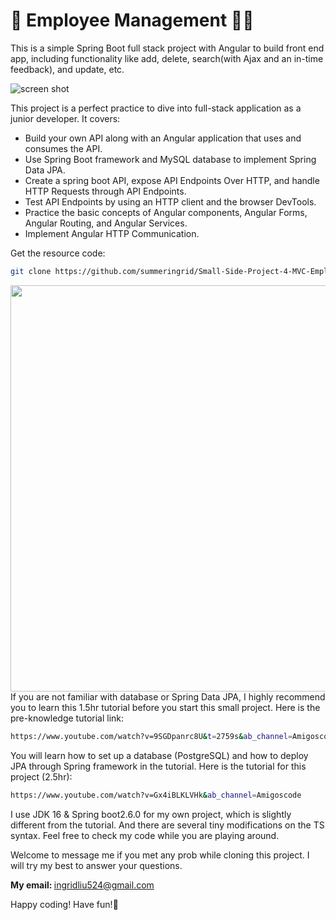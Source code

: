# 👔 Employee Management 👨‍💻‍

This is a simple Spring Boot full stack project with Angular to build front end app, including functionality like add, delete, search(with Ajax and an in-time feedback), and update, etc.

![screen shot](https://github.com/summeringrid/Small-Side-Project-4-MVC-Employee/blob/master/screenshots/employeeManagement.png)



This project is a perfect practice to dive into full-stack application as a junior developer. 
It covers:
- Build your own API along with an Angular application that uses and consumes the API.
- Use Spring Boot framework and MySQL database to implement Spring Data JPA.
- Create a spring boot API, expose API Endpoints Over HTTP, and handle HTTP Requests through API Endpoints. 
- Test API Endpoints by using an HTTP client and the browser DevTools.
- Practice the basic concepts of Angular components, Angular Forms, Angular Routing, and Angular Services. 
- Implement Angular HTTP Communication.


Get the resource code:
```bash
git clone https://github.com/summeringrid/Small-Side-Project-4-MVC-Employee.git
```

<img src = "screenshots/employeeMgt.gif" width="650" >
If you are not familiar with database or Spring Data JPA, I highly recommend you to learn this 1.5hr tutorial before you start this small project. Here is the pre-knowledge tutorial link:

```bash
https://www.youtube.com/watch?v=9SGDpanrc8U&t=2759s&ab_channel=Amigoscode
```


You will learn how to set up a database (PostgreSQL) and how to deploy JPA through Spring framework in the tutorial. Here is the tutorial for this project (2.5hr):
```bash
https://www.youtube.com/watch?v=Gx4iBLKLVHk&ab_channel=Amigoscode
```


I use JDK 16 & Spring boot2.6.0 for my own project, which is slightly different from the tutorial. 
And there are several tiny modifications on the TS syntax. Feel free to check my code while you are playing around.


Welcome to message me if you met any prob while cloning this project. I will try my best to answer your questions.


<b>My email: </b>
ingridliu524@gmail.com


Happy coding! Have fun!👾

